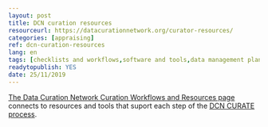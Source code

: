 ```yaml
---
layout: post 
title: DCN curation resources
resourceurl: https://datacurationnetwork.org/curator-resources/
categories: [appraising]
ref: dcn-curation-resources
lang: en
tags: [checklists and workflows,software and tools,data management planning,data appraisal,data citation,research data licensing,scholarly impact]
readytopublish: YES
date: 25/11/2019
---
```

[The Data Curation Network Curation Workflows and Resources page](https://datacurationnetwork.org/resources/) connects to resources and tools that suport each step of the [DCN CURATE process](https://datacurationnetwork.org/home/resources/).